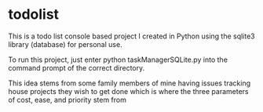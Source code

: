 # todolist
This is a todo list console based project I created in Python using the sqlite3 library (database) for personal use. 

To run this project, just enter python taskManagerSQLite.py into the command prompt of the correct directory.

This idea stems from some family members of mine having issues tracking
house projects they wish to get done which is where the three parameters of cost, ease, and priority stem from
